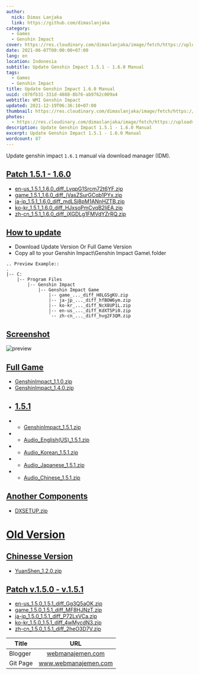 ```yaml
---
author:
  nick: Dimas Lanjaka
  link: https://github.com/dimaslanjaka
category:
  - Games
  - Genshin Impact
cover: https://res.cloudinary.com/dimaslanjaka/image/fetch/https://uploadstatic-sea.mihoyo.com/contentweb/20210201/2021020109195088725.jpg
date: 2021-06-07T00:00:00+07:00
lang: en
location: Indonesia
subtitle: Update Genshin Impact 1.5.1 - 1.6.0 Manual
tags:
  - Games
  - Genshin Impact
title: Update Genshin Impact 1.6.0 Manual
uuid: c076fb31-331d-4888-8b76-ab9762c009a4
webtitle: WMI Genshin Impact
updated: 2021-12-19T06:36:10+07:00
thumbnail: https://res.cloudinary.com/dimaslanjaka/image/fetch/https://uploadstatic-sea.mihoyo.com/contentweb/20210201/2021020109195088725.jpg
photos:
  - https://res.cloudinary.com/dimaslanjaka/image/fetch/https://uploadstatic-sea.mihoyo.com/contentweb/20210201/2021020109195088725.jpg
description: Update Genshin Impact 1.5.1 - 1.6.0 Manual
excerpt: Update Genshin Impact 1.5.1 - 1.6.0 Manual
wordcount: 87
---
```


<p>Update genshin impact <code>1.6.1</code> manual via download manager (IDM).</p>

<h2 id="patch-1-5-1-1-6-0" tabindex="-1"><a class="header-anchor" href="#patch-1-5-1-1-6-0">Patch 1.5.1 - 1.6.0</a></h2>
<ul>
<li><a href="https://autopatchhk.yuanshen.com/client_app/update/hk4e_global/10/en-us_1.5.1_1.6.0_diff_LvqpG1Srcm72t6YF.zip">en-us_1.5.1_1.6.0_diff_LvqpG1Srcm72t6YF.zip</a></li>
<li><a href="https://autopatchhk.yuanshen.com/client_app/update/hk4e_global/10/game_1.5.1_1.6.0_diff_jVasZSurGCqb1PYx.zip">game_1.5.1_1.6.0_diff_jVasZSurGCqb1PYx.zip</a></li>
<li><a href="https://autopatchhk.yuanshen.com/client_app/update/hk4e_global/10/ja-jp_1.5.1_1.6.0_diff_mdLSj8pM1ANnHZTB.zip">ja-jp_1.5.1_1.6.0_diff_mdLSj8pM1ANnHZTB.zip</a></li>
<li><a href="https://autopatchhk.yuanshen.com/client_app/update/hk4e_global/10/ko-kr_1.5.1_1.6.0_diff_HJxsoPmCvqB2liEA.zip">ko-kr_1.5.1_1.6.0_diff_HJxsoPmCvqB2liEA.zip</a></li>
<li><a href="https://autopatchhk.yuanshen.com/client_app/update/hk4e_global/10/zh-cn_1.5.1_1.6.0_diff_jXGDLg1FMVdYZrRQ.zip">zh-cn_1.5.1_1.6.0_diff_jXGDLg1FMVdYZrRQ.zip</a></li>
</ul>
<h2 id="how-to-update" tabindex="-1"><a class="header-anchor" href="#how-to-update">How to update</a></h2>
<ul>
<li>Download Update Version Or Full Game Version</li>
<li>Copy all to your Genshin Impact\Genshin Impact Game\ folder</li>
</ul>
<pre><code>.. Preview Example::
.
|-- C:
    |-- Program Files
        |-- Genshin Impact
            |-- Genshin Impact Game
                |-- game_..._diff_H8LGSgKU.zip
                |-- ja-jp_..._diff_hfBOW6ym.zip
                |-- ko-kr_..._diff_NcX8UP1L.zip
                |-- en-us_..._diff_KdXT5Pi0.zip
                `-- zh-cn_..._diff_hvg2F3QM.zip
</code></pre>
<h2 id="screenshot" tabindex="-1"><a class="header-anchor" href="#screenshot">Screenshot</a></h2>
<p><img src="https://i.imgur.com/zHDw2i0.png" alt="preview"></p>
<h2 id="full-game" tabindex="-1"><a class="header-anchor" href="#full-game">Full Game</a></h2>
<ul>
<li><a href="https://autopatchhk.yuanshen.com/client_app/pc_mihoyo/20201111_8e266b33e565ddf8/GenshinImpact_1.1.0.zip">GenshinImpact_1.1.0.zip</a></li>
<li><a href="https://autopatchhk.yuanshen.com/client_app/pc_mihoyo/20210317_67c8f1002bb26672/GenshinImpact_1.4.0.zip">GenshinImpact_1.4.0.zip</a></li>
<li>
<h2 id="1-5-1" tabindex="-1"><a class="header-anchor" href="#1-5-1">1.5.1</a></h2>
</li>
<li>
<ul>
<li><a href="https://autopatchhk.yuanshen.com/client_app/pc_mihoyo/20210430_27ad367085356fd4/GenshinImpact_1.5.1.zip">GenshinImpact_1.5.1.zip</a></li>
</ul>
</li>
<li>
<ul>
<li><a href="https://autopatchhk.yuanshen.com/client_app/pc_mihoyo/20210430_27ad367085356fd4/Audio_English(US)_1.5.1.zip">Audio_English(US)_1.5.1.zip</a></li>
</ul>
</li>
<li>
<ul>
<li><a href="https://autopatchhk.yuanshen.com/client_app/pc_mihoyo/20210430_27ad367085356fd4/Audio_Korean_1.5.1.zip">Audio_Korean_1.5.1.zip</a></li>
</ul>
</li>
<li>
<ul>
<li><a href="https://autopatchhk.yuanshen.com/client_app/pc_mihoyo/20210430_27ad367085356fd4/Audio_Japanese_1.5.1.zip">Audio_Japanese_1.5.1.zip</a></li>
</ul>
</li>
<li>
<ul>
<li><a href="https://autopatchhk.yuanshen.com/client_app/pc_mihoyo/20210430_27ad367085356fd4/Audio_Chinese_1.5.1.zip">Audio_Chinese_1.5.1.zip</a></li>
</ul>
</li>
</ul>
<h2 id="another-components" tabindex="-1"><a class="header-anchor" href="#another-components">Another Components</a></h2>
<ul>
<li><a href="https://autopatchhk.yuanshen.com/client_app/plugins/DXSETUP.zip">DXSETUP.zip</a></li>
</ul>
<h1 id="old-version" tabindex="-1"><a class="header-anchor" href="#old-version">Old Version</a></h1>
<h2 id="chinesse-version" tabindex="-1"><a class="header-anchor" href="#chinesse-version">Chinesse Version</a></h2>
<ul>
<li><a href="https://autopatchhk.yuanshen.com/client_app/update/hk4e_global/10/YuanShen_1.2.0.zip">YuanShen_1.2.0.zip</a></li>
</ul>
<h2 id="patch-v-1-5-0-v-1-5-1" tabindex="-1"><a class="header-anchor" href="#patch-v-1-5-0-v-1-5-1">Patch v.1.5.0 - v.1.5.1</a></h2>
<ul>
<li><a href="https://autopatchhk.yuanshen.com/client_app/update/hk4e_global/10/en-us_1.5.0_1.5.1_diff_Gg3Q5aOK.zip">en-us_1.5.0_1.5.1_diff_Gg3Q5aOK.zip</a></li>
<li><a href="https://autopatchhk.yuanshen.com/client_app/update/hk4e_global/10/game_1.5.0_1.5.1_diff_MF8HJNzT.zip">game_1.5.0_1.5.1_diff_MF8HJNzT.zip</a></li>
<li><a href="https://autopatchhk.yuanshen.com/client_app/update/hk4e_global/10/ja-jp_1.5.0_1.5.1_diff_P72LxVCa.zip">ja-jp_1.5.0_1.5.1_diff_P72LxVCa.zip</a></li>
<li><a href="https://autopatchhk.yuanshen.com/client_app/update/hk4e_global/10/ko-kr_1.5.0_1.5.1_diff_4wMycdN3.zip">ko-kr_1.5.0_1.5.1_diff_4wMycdN3.zip</a></li>
<li><a href="https://autopatchhk.yuanshen.com/client_app/update/hk4e_global/10/zh-cn_1.5.0_1.5.1_diff_2heO3D7V.zip">zh-cn_1.5.0_1.5.1_diff_2heO3D7V.zip</a></li>
</ul>
<table>
<thead>
<tr>
<th>Title</th>
<th style="text-align:center">URL</th>
</tr>
</thead>
<tbody>
<tr>
<td>Blogger</td>
<td style="text-align:center"><a href="https://webmanajemen.com">webmanajemen.com</a></td>
</tr>
<tr>
<td>Git Page</td>
<td style="text-align:center"><a href="https://www.webmanajemen.com">www.webmanajemen.com</a></td>
</tr>
</tbody>
</table>
